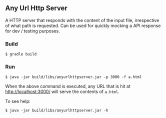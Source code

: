 ## Any Url Http Server

A HTTP server that responds with the content of the input file, irrespective of what path is requested. Can be used for quickly mocking a API response for dev / testing purposes.

### Build

```
$ gradle build
```

### Run

```
$ java -jar build/libs/anyurlhttpserver.jar -p 3000 -f a.html
```

When the above command is executed, any URL that is hit at [http://localhost:3000/](http://localhost:3000/) will serve the contents of `a.html`.

To see help:

```
$ java -jar build/libs/anyurlhttpserver.jar -h
```
